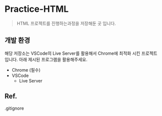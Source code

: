 # Practice-HTML

> HTML 프로젝트를 진행하는과정을 저장해둔 곳 입니다.

## 개발 환경

해당 저장소는 VSCode의 Live Server를 활용해서 Chrome에 최적화 시킨 프로젝트입니다. 아래 제시된 프로그램을 활용해주세요.

- Chrome (필수)
- VSCode
    - Live Server


## Ref.
.gitignore